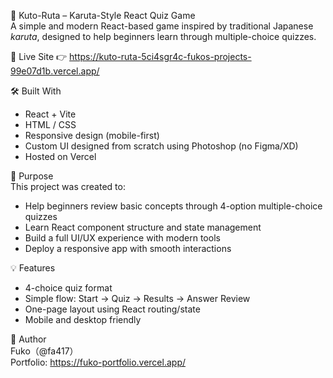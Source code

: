 🎴 Kuto-Ruta – Karuta-Style React Quiz Game  
A simple and modern React-based game inspired by traditional Japanese *karuta*, designed to help beginners learn through multiple-choice quizzes.

🔗 Live Site 👉 https://kuto-ruta-5ci4sgr4c-fukos-projects-99e07d1b.vercel.app/

🛠️ Built With  
- React + Vite  
- HTML / CSS  
- Responsive design (mobile-first)  
- Custom UI designed from scratch using Photoshop (no Figma/XD)  
- Hosted on Vercel

🎯 Purpose  
This project was created to:

- Help beginners review basic concepts through 4-option multiple-choice quizzes  
- Learn React component structure and state management  
- Build a full UI/UX experience with modern tools  
- Deploy a responsive app with smooth interactions

💡 Features  
- 4-choice quiz format  
- Simple flow: Start → Quiz → Results → Answer Review  
- One-page layout using React routing/state  
- Mobile and desktop friendly  

👤 Author  
Fuko（@fa417）  
Portfolio: https://fuko-portfolio.vercel.app/
